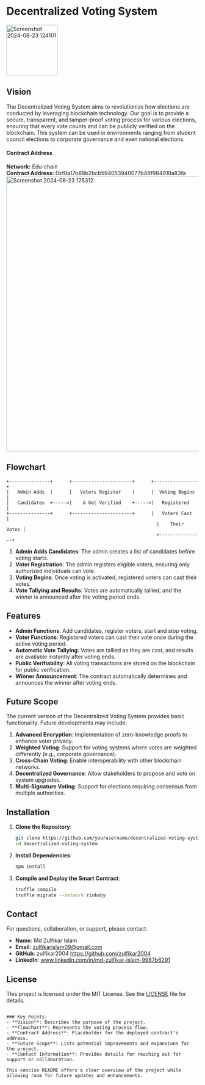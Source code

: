 

# Decentralized Voting System

<img width="134" alt="Screenshot 2024-08-23 124101" src="https://github.com/user-attachments/assets/0506f794-10f5-4ac3-8842-474836a37fd1">


## Vision
The Decentralized Voting System aims to revolutionize how elections are conducted by leveraging blockchain technology. Our goal is to provide a secure, transparent, and tamper-proof voting process for various elections, ensuring that every vote counts and can be publicly verified on the blockchain. This system can be used in environments ranging from student council elections to corporate governance and even national elections.

#### **Contract Address**
**Network:** Edu-chain  
**Contract Address:** 0xf8a17b88b2bcb594053940077b48f984918a83fa
<img width="721" alt="Screenshot 2024-08-23 125312" src="https://github.com/user-attachments/assets/0403e473-df00-43c3-864a-6ddf96f0c1b6">


## Flowchart

```plaintext
+---------------+      +----------------------+      +----------------+
|   Admin Adds  |      |   Voters Register    |      |  Voting Begins  |
|   Candidates  +----->|    & Get Verified    +----->|   Registered    |
+---------------+      +----------------------+      |   Voters Cast   |
                                                       |    Their Votes |
                                                       +----------------+
```

1. **Admin Adds Candidates**: The admin creates a list of candidates before voting starts.
2. **Voter Registration**: The admin registers eligible voters, ensuring only authorized individuals can vote.
3. **Voting Begins**: Once voting is activated, registered voters can cast their votes.
4. **Vote Tallying and Results**: Votes are automatically tallied, and the winner is announced after the voting period ends.

## Features

- **Admin Functions**: Add candidates, register voters, start and stop voting.
- **Voter Functions**: Registered voters can cast their vote once during the active voting period.
- **Automatic Vote Tallying**: Votes are tallied as they are cast, and results are available instantly after voting ends.
- **Public Verifiability**: All voting transactions are stored on the blockchain for public verification.
- **Winner Announcement**: The contract automatically determines and announces the winner after voting ends.

## Future Scope

The current version of the Decentralized Voting System provides basic functionality. Future developments may include:

1. **Advanced Encryption**: Implementation of zero-knowledge proofs to enhance voter privacy.
2. **Weighted Voting**: Support for voting systems where votes are weighted differently (e.g., corporate governance).
3. **Cross-Chain Voting**: Enable interoperability with other blockchain networks.
4. **Decentralized Governance**: Allow stakeholders to propose and vote on system upgrades.
5. **Multi-Signature Voting**: Support for elections requiring consensus from multiple authorities.

## Installation

1. **Clone the Repository**:
   ```bash
   git clone https://github.com/yourusername/decentralized-voting-system.git
   cd decentralized-voting-system
   ```
2. **Install Dependencies**:
   ```bash
   npm install
   ```
3. **Compile and Deploy the Smart Contract**:
   ```bash
   truffle compile
   truffle migrate --network rinkeby
   ```

## Contact

For questions, collaboration, or support, please contact:

- **Name**: Md Zulfikar Islam
- **Email**: zulfikarislam09@gmail.com
- **GitHub**: zulfikar2004 https://github.com/zulfikar2004
- **LinkedIn**: www.linkedin.com/in/md-zulfikar-islam-9987b6291

## License

This project is licensed under the MIT License. See the [LICENSE](LICENSE) file for details.
```

### Key Points:
- **Vision**: Describes the purpose of the project.
- **Flowchart**: Represents the voting process flow.
- **Contract Address**: Placeholder for the deployed contract's address.
- **Future Scope**: Lists potential improvements and expansions for the project.
- **Contact Information**: Provides details for reaching out for support or collaboration.

This concise README offers a clear overview of the project while allowing room for future updates and enhancements.


